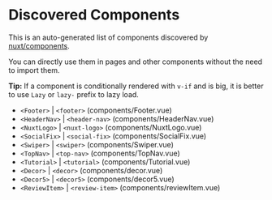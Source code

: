 # Discovered Components

This is an auto-generated list of components discovered by [nuxt/components](https://github.com/nuxt/components).

You can directly use them in pages and other components without the need to import them.

**Tip:** If a component is conditionally rendered with `v-if` and is big, it is better to use `Lazy` or `lazy-` prefix to lazy load.

- `<Footer>` | `<footer>` (components/Footer.vue)
- `<HeaderNav>` | `<header-nav>` (components/HeaderNav.vue)
- `<NuxtLogo>` | `<nuxt-logo>` (components/NuxtLogo.vue)
- `<SocialFix>` | `<social-fix>` (components/SocialFix.vue)
- `<Swiper>` | `<swiper>` (components/Swiper.vue)
- `<TopNav>` | `<top-nav>` (components/TopNav.vue)
- `<Tutorial>` | `<tutorial>` (components/Tutorial.vue)
- `<Decor>` | `<decor>` (components/decor.vue)
- `<Decor5>` | `<decor5>` (components/decor5.vue)
- `<ReviewItem>` | `<review-item>` (components/reviewItem.vue)
